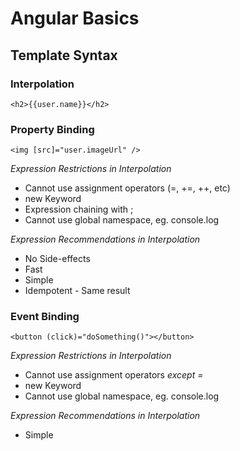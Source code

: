 # Angular Basics

## Template Syntax

### Interpolation

```
<h2>{{user.name}}</h2>
```

### Property Binding

```
<img [src]="user.imageUrl" />
```

_Expression Restrictions in Interpolation_

- Cannot use assignment operators (=, +=, ++, etc)
- new Keyword
- Expression chaining with ;
- Cannot use global namespace, eg. console.log

_Expression Recommendations in Interpolation_

- No Side-effects
- Fast
- Simple
- Idempotent - Same result

### Event Binding

```
<button (click)="doSomething()"></button>
```

_Expression Restrictions in Interpolation_

- Cannot use assignment operators _except =_
- new Keyword
- Cannot use global namespace, eg. console.log

_Expression Recommendations in Interpolation_

- Simple
